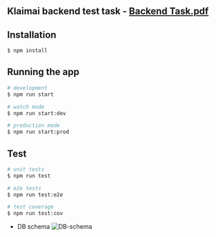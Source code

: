 ## Klaimai backend test task - [Backend Task.pdf](https://github.com/terazumova/klaimai-test-backend/files/10954615/Backend.Task.pdf)

## Installation
```bash
$ npm install
```

## Running the app

```bash
# development
$ npm run start

# watch mode
$ npm run start:dev

# production mode
$ npm run start:prod
```

## Test

```bash
# unit tests
$ npm run test

# e2e tests
$ npm run test:e2e

# test coverage
$ npm run test:cov
```

- DB schema
![DB-schema](https://user-images.githubusercontent.com/91330703/224913154-7c7be869-29fa-4574-b574-64f566220e64.png)

